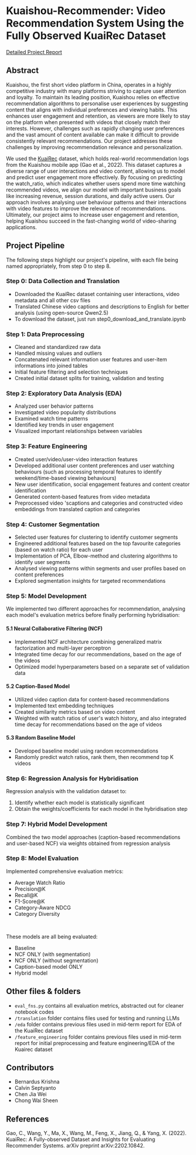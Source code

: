 # Kuaishou-Recommender: Video Recommendation System Using the Fully Observed KuaiRec Dataset

[Detailed Project Report](https://docs.google.com/document/d/1OpWq5wbBZ8pNEb03pQTqCD5jQbvm4Bb3A9tuFwu4y5o/edit?tab=t.0#heading=h.xrhzr61o6zn) <br>

## Abstract

Kuaishou, the first short video platform in China, operates in a highly competitive industry with many platforms striving to capture user attention and loyalty. To maintain its leading position, Kuaishou relies on effective recommendation algorithms to personalise user experiences by suggesting content that aligns with individual preferences and viewing habits. This enhances user engagement and retention, as viewers are more likely to stay on the platform when presented with videos that closely match their interests. However, challenges such as rapidly changing user preferences and the vast amount of content available can make it difficult to provide consistently relevant recommendations. Our project addresses these challenges by improving recommendation relevance and personalization.

We used the [KuaiRec](https://kuairec.com/) dataset, which holds real-world recommendation logs from the Kuaishou mobile app (Gao et al., 2022). This dataset captures a diverse range of user interactions and video content, allowing us to model and predict user engagement more effectively. By focusing on predicting the watch_ratio, which indicates whether users spend more time watching recommended videos, we align our model with important business goals like increasing revenue, session durations, and daily active users. Our approach involves analysing user behaviour patterns and their interactions with video features to improve the relevance of recommendations. Ultimately, our project aims to increase user engagement and retention, helping Kuaishou succeed in the fast-changing world of video-sharing applications.

## Project Pipeline

The following steps highlight our project's pipeline, with each file being named appropriately, from step 0 to step 8.

### Step 0: Data Collection and Translation

- Downloaded the KuaiRec dataset containing user interactions, video metadata and all other csv files
- Translated Chinese video captions and descriptions to English for better analysis (using open-source Qwen2.5)
- To download the dataset, just run step0_download_and_translate.ipynb

### Step 1: Data Preprocessing

- Cleaned and standardized raw data
- Handled missing values and outliers
- Concatenated relevant information user features and user-item informations into joined tables
- Initial feature filtering and selection techniques
- Created initial dataset splits for training, validation and testing

### Step 2: Exploratory Data Analysis (EDA)

- Analyzed user behavior patterns
- Investigated video popularity distributions
- Examined watch time patterns
- Identified key trends in user engagement
- Visualized important relationships between variables

### Step 3: Feature Engineering

- Created user/video/user-video interaction features
- Developed additional user content preferences and user watching behaviours (such as processing temporal features to identify weekend/time-based viewing behaviours)
- New user identification, social engagement features and content creator identification
- Generated content-based features from video metadata
- Preprocessed video 'scaptions and categories and constructed video embeddings from translated caption and categories

### Step 4: Customer Segmentation

- Selected user features for clustering to identify customer segments
- Engineered additional features based on the top favourite categories (based on watch ratio) for each user
- Implementation of PCA, Elbow-method and clustering algorithms to identify user segments
- Analysed viewing patterns within segments and user profiles based on content preferences
- Explored segmentation insights for targeted recommendations

### Step 5: Model Development

We implemented two different approaches for recommendation, analysing each model's evaluation metrics before finally performing hybridisation:

#### 5.1 Neural Collaborative Filtering (NCF)

- Implemented NCF architecture combining generalized matrix factorization and multi-layer perceptron
- Integrated time decay for our recommendations, based on the age of the videos
- Optimized model hyperparameters based on a separate set of validation data

#### 5.2 Caption-Based Model

- Utilized video caption data for content-based recommendations
- Implemented text embedding techniques
- Created similarity metrics based on video content
- Weighted with watch ratios of user's watch history, and also integrated time decay for recommendations based on the age of videos

#### 5.3 Random Baseline Model

- Developed baseline model using random recommendations
- Randomly predict watch ratios, rank them, then recommend top K videos

### Step 6: Regression Analysis for Hybridisation

Regression analysis with the validation dataset to:

1. Identify whether each model is statistically significant
2. Obtain the weights/coefficients for each model in the hybridisation step

### Step 7: Hybrid Model Development

Combined the two model approaches (caption-based recommendations and user-based NCF) via weights obtained from regression analysis

### Step 8: Model Evaluation

Implemented comprehensive evaluation metrics:

- Average Watch Ratio
- Precision@K
- Recall@K
- F1-Score@K
- Category-Aware NDCG
- Category Diversity

<br>

These models are all being evaluated:

- Baseline
- NCF ONLY (with segmentation)
- NCF ONLY (without segmentation)
- Caption-based model ONLY
- Hybrid model

## Other files & folders

- `eval_fns.py` contains all evaluation metrics, abstracted out for cleaner notebook codes
- `/translation` folder contains files used for testing and running LLMs
- `/eda` folder contains previous files used in mid-term report for EDA of the KuaiRec dataset
- `/feature_engineering` folder contains previous files used in mid-term report for initial preprocessing and feature engineering/EDA of the Kuairec dataset

## Contributors

- Bernardus Krishna
- Calvin Septyanto
- Chen Jia Wei
- Chong Wai Sheen

## References

Gao, C., Wang, Y., Ma, X., Wang, M., Feng, X., Jiang, Q., & Yang, X. (2022). KuaiRec: A Fully-observed Dataset and Insights for Evaluating Recommender Systems. arXiv preprint arXiv:2202.10842.

